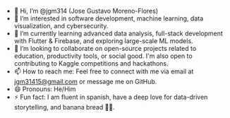 - 👋 Hi, I’m @jgm314 (Jose Gustavo Moreno-Flores)
- 👀 I’m interested in software development, machine learning, data visualization, and cybersecurity.
- 🌱 I’m currently learning advanced data analysis, full-stack development with Flutter & Firebase, and exploring large-scale ML models.
- 💞️ I’m looking to collaborate on open-source projects related to education, productivity tools, or social good. I'm also open to contributing to Kaggle competitions and hackathons.
- 📫 How to reach me: Feel free to connect with me via email at jgm31415@gmail.com or message me on GitHub.
- 😄 Pronouns: He/Him
- ⚡ Fun fact: I am fluent in spanish, have a deep love for data-driven storytelling, and banana bread 🍌🍞.

